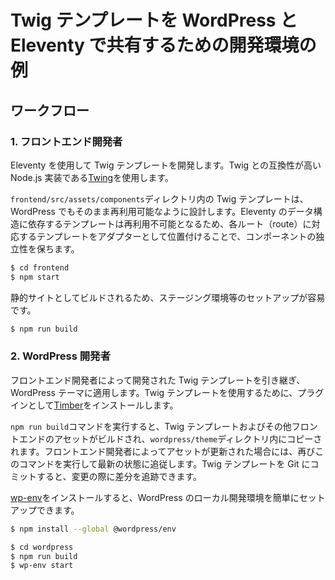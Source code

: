 # Twig テンプレートを WordPress と Eleventy で共有するための開発環境の例

## ワークフロー

### 1. フロントエンド開発者

Eleventy を使用して Twig テンプレートを開発します。Twig との互換性が高い Node.js 実装である[Twing](https://github.com/NightlyCommit/twing)を使用します。

`frontend/src/assets/components`ディレクトリ内の Twig テンプレートは、WordPress でもそのまま再利用可能なように設計します。Eleventy のデータ構造に依存するテンプレートは再利用不可能となるため、各ルート（route）に対応するテンプレートをアダプターとして位置付けることで、コンポーネントの独立性を保ちます。

```sh
$ cd frontend
$ npm start
```

静的サイトとしてビルドされるため、ステージング環境等のセットアップが容易です。

```sh
$ npm run build
```

### 2. WordPress 開発者

フロントエンド開発者によって開発された Twig テンプレートを引き継ぎ、WordPress テーマに適用します。Twig テンプレートを使用するために、プラグインとして[Timber](https://timber.github.io/docs/)をインストールします。

`npm run build`コマンドを実行すると、Twig テンプレートおよびその他フロントエンドのアセットがビルドされ、`wordpress/theme`ディレクトリ内にコピーされます。フロントエンド開発者によってアセットが更新された場合には、再びこのコマンドを実行して最新の状態に追従します。Twig テンプレートを Git にコミットすると、変更の際に差分を追跡できます。

[wp-env](https://ja.wordpress.org/team/handbook/block-editor/reference-guides/packages/packages-env/)をインストールすると、WordPress のローカル開発環境を簡単にセットアップできます。

```sh
$ npm install --global @wordpress/env
```

```sh
$ cd wordpress
$ npm run build
$ wp-env start
```
